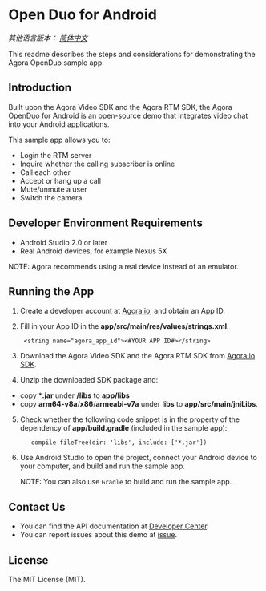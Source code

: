# Open Duo for Android

*其他语言版本： [简体中文](README.zh.md)*

This readme describes the steps and considerations for demonstrating the Agora OpenDuo sample app.

## Introduction

Built upon the Agora Video SDK and the Agora RTM SDK, the Agora OpenDuo for Android is an open-source demo that integrates video chat into your Android applications.

This sample app allows you to:

- Login the RTM server
- Inquire whether the calling subscriber is online
- Call each other
- Accept or hang up a call
- Mute/unmute a user
- Switch the camera

## Developer Environment Requirements

- Android Studio 2.0 or later
- Real Android devices, for example Nexus 5X

NOTE: Agora recommends using a real device instead of an emulator.

## Running the App
1. Create a developer account at [Agora.io](https://dashboard.agora.io/signin/), and obtain an App ID.

2. Fill in your App ID in the **app/src/main/res/values/strings.xml**.

        <string name="agora_app_id"><#YOUR APP ID#></string>

3. Download the Agora Video SDK and the Agora RTM SDK from [Agora.io SDK](https://docs.agora.io/en/Agora%20Platform/downloads).

4. Unzip the downloaded SDK package and:

  - copy ***.jar** under **/libs** to **app/libs**
  - copy **arm64-v8a**/**x86**/**armeabi-v7a** under **libs** to **app/src/main/jniLibs**.

5. Check whether the following code snippet is in the property of the dependency of **app/build.gradle** (included in the sample app):

          compile fileTree(dir: 'libs', include: ['*.jar'])

6. Use Android Studio to open the project, connect your Android device to your computer, and build and run the sample app.

   NOTE: You can also use `Gradle` to build and run the sample app.

## Contact Us

- You can find the API documentation at [Developer Center](https://docs.agora.io/en/).
- You can report issues about this demo at [issue](https://github.com/AgoraIO/Advanced-Video/issues).

## License

The MIT License (MIT).
